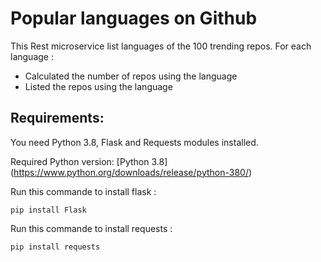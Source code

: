 # Popular languages on Github

This Rest microservice list languages of the 100 trending repos. For each language :
* Calculated the number of repos using the language
* Listed the repos using the language

## Requirements:
You need Python 3.8, Flask and Requests modules installed.

Required Python version: [Python 3.8] (https://www.python.org/downloads/release/python-380/)

Run this commande to install flask :

`pip install Flask`

Run this commande to install requests :

`pip install requests`
